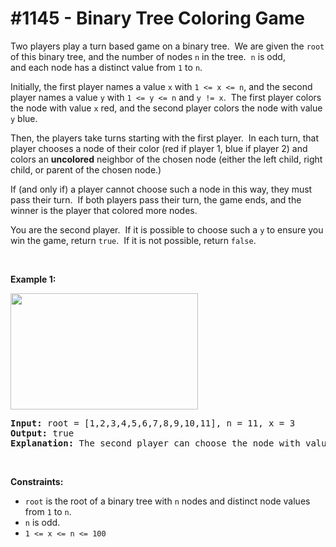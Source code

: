 # \#1145 - Binary Tree Coloring Game
<p>Two players play a turn based game on a binary tree.&nbsp; We are given&nbsp;the <code>root</code> of this binary tree, and the number of nodes <code>n</code>&nbsp;in the tree.&nbsp; <code>n</code> is odd, and&nbsp;each node has a distinct value from <code>1</code> to <code>n</code>.</p>

<p>Initially, the first player names a value <code>x</code> with <code>1 &lt;= x &lt;= n</code>, and the second player names a value <code>y</code> with <code>1 &lt;= y &lt;= n</code> and <code>y != x</code>.&nbsp; The first player colors the node with value <code>x</code> red, and the second player colors the node with value <code>y</code> blue.</p>

<p>Then, the players take turns starting with the first player.&nbsp; In each turn, that player chooses a node of their color (red if player 1, blue if player 2) and colors an <strong>uncolored</strong> neighbor of the chosen node (either the left child, right child, or parent of the chosen node.)</p>

<p>If (and only if)&nbsp;a player cannot choose such a node in this way, they must pass their turn.&nbsp; If both players pass their turn, the game ends, and the winner is the player that colored more nodes.</p>

<p>You are the second player.&nbsp; If it is possible to choose such a <code>y</code>&nbsp;to ensure you win the game, return <code>true</code>.&nbsp; If it is not possible, return <code>false</code>.</p>

<p>&nbsp;</p>
<p><strong>Example 1:</strong></p>
<img alt="" src="https://assets.leetcode.com/uploads/2019/08/01/1480-binary-tree-coloring-game.png" style="width: 300px; height: 186px;" />
<pre>
<strong>Input:</strong> root = [1,2,3,4,5,6,7,8,9,10,11], n = 11, x = 3
<strong>Output:</strong> true
<strong>Explanation: </strong>The second player can choose the node with value 2.
</pre>

<p>&nbsp;</p>
<p><strong>Constraints:</strong></p>

<ul>
	<li><code>root</code> is the root of a binary tree with <code>n</code> nodes and distinct node values from <code>1</code> to <code>n</code>.</li>
	<li><code>n</code> is odd.</li>
	<li><code>1 &lt;= x &lt;= n&nbsp;&lt;= 100</code></li>
</ul>
